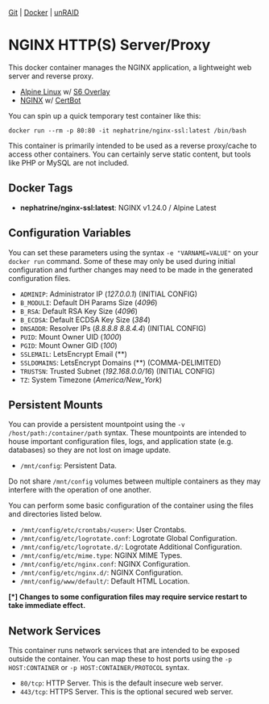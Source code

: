 [Git](https://code.nephatrine.net/NephNET/docker-nginx-ssl/src/branch/master) |
[Docker](https://hub.docker.com/r/nephatrine/nginx-ssl/) |
[unRAID](https://code.nephatrine.net/nephatrine/unraid-containers)

# NGINX HTTP(S) Server/Proxy

This docker container manages the NGINX application, a lightweight web server
and reverse proxy.

- [Alpine Linux](https://alpinelinux.org/) w/ [S6 Overlay](https://github.com/just-containers/s6-overlay)
- [NGINX](https://www.nginx.com/) w/ [CertBot](https://certbot.eff.org/)

You can spin up a quick temporary test container like this:

~~~
docker run --rm -p 80:80 -it nephatrine/nginx-ssl:latest /bin/bash
~~~

This container is primarily intended to be used as a reverse proxy/cache to
access other containers. You can certainly serve static content, but tools like
PHP or MySQL are not included.

## Docker Tags

- **nephatrine/nginx-ssl:latest**: NGINX v1.24.0 / Alpine Latest

## Configuration Variables

You can set these parameters using the syntax ``-e "VARNAME=VALUE"`` on your
``docker run`` command. Some of these may only be used during initial
configuration and further changes may need to be made in the generated
configuration files.

- ``ADMINIP``: Administrator IP (*127.0.0.1*) (INITIAL CONFIG)
- ``B_MODULI``: Default DH Params Size (*4096*)
- ``B_RSA``: Default RSA Key Size (*4096*)
- ``B_ECDSA``: Default ECDSA Key Size (*384*)
- ``DNSADDR``: Resolver IPs (*8.8.8.8 8.8.4.4*) (INITIAL CONFIG)
- ``PUID``: Mount Owner UID (*1000*)
- ``PGID``: Mount Owner GID (*100*)
- ``SSLEMAIL``: LetsEncrypt Email (**)
- ``SSLDOMAINS``: LetsEncrypt Domains (**) (COMMA-DELIMITED)
- ``TRUSTSN``: Trusted Subnet (*192.168.0.0/16*) (INITIAL CONFIG)
- ``TZ``: System Timezone (*America/New_York*)

## Persistent Mounts

You can provide a persistent mountpoint using the ``-v /host/path:/container/path``
syntax. These mountpoints are intended to house important configuration files,
logs, and application state (e.g. databases) so they are not lost on image
update.

- ``/mnt/config``: Persistent Data.

Do not share ``/mnt/config`` volumes between multiple containers as they may
interfere with the operation of one another.

You can perform some basic configuration of the container using the files and
directories listed below.

- ``/mnt/config/etc/crontabs/<user>``: User Crontabs.
- ``/mnt/config/etc/logrotate.conf``: Logrotate Global Configuration.
- ``/mnt/config/etc/logrotate.d/``: Logrotate Additional Configuration.
- ``/mnt/config/etc/mime.type``: NGINX MIME Types.
- ``/mnt/config/etc/nginx.conf``: NGINX Configuration.
- ``/mnt/config/etc/nginx.d/``: NGINX Configuration.
- ``/mnt/config/www/default/``: Default HTML Location.

**[*] Changes to some configuration files may require service restart to take
immediate effect.**

## Network Services

This container runs network services that are intended to be exposed outside
the container. You can map these to host ports using the ``-p HOST:CONTAINER``
or ``-p HOST:CONTAINER/PROTOCOL`` syntax.

- ``80/tcp``: HTTP Server. This is the default insecure web server.
- ``443/tcp``: HTTPS Server. This is the optional secured web server.
